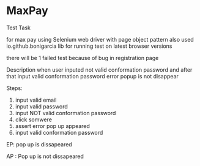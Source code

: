 # MaxPay
Test Task

for max pay 
using Selenium web driver with page object pattern
also used io.github.bonigarcia lib for running test on latest browser versions 

there will be 1 failed test because of bug in registration page 

Description 
when user inputed not valid conformation password 
and after that input valid conformation password 
error popup is not disappear 

Steps: 
1. input valid email 
2. input valid password 
3. input NOT valid conformation password 
4. click somwere 
5. assert error pop up appeared 
6. input valid conformation password 

EP: 
pop up is dissapeared 

AP : 
Pop up is not dissapeared 
